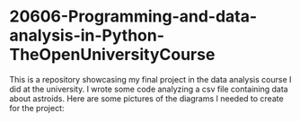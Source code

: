 ﻿# 20606-Programming-and-data-analysis-in-Python-TheOpenUniversityCourse

This is a repository showcasing my final project in the data analysis course I did at the university.
I wrote some code analyzing a csv file containing data about astroids. Here are some pictures of the diagrams I needed to create for the project: 
